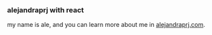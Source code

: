 ### alejandraprj with react

my name is ale, and you can learn more about me in [alejandraprj.com](alejandraprj.com).
